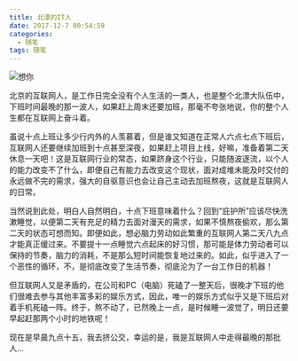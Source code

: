 ```yaml
---
title: 北漂的IT人
date: 2017-12-7 00:54:59
categories:
  - 随笔
tags: 随笔
---
```


![想你](/imgs/1512579329145.jpg)

北京的互联网人，是工作日完全没有个人生活的一类人，也是整个北漂大队伍中，下班时间最晚的那一波人，如果赶上周末还要加班，那毫不夸张地说，你的整个人生都在互联网上奋斗着。

虽说十点上班让多少行内外的人羡慕着，但是谁又知道在正常人六点七点下班后，互联网人还要继续加班到十点甚至深夜，如果赶上项目上线，好嘛，准备着第二天休息一天吧！这是互联网行业的常态，如果跻身这个行业，只能随波逐流，以个人的能力改变不了什么，即便自己有能力去改变这个现状，面对成堆未能及时交付的永远做不完的需求，强大的自驱意识也会让自己主动去加班熬夜，这就是互联网人的日常。

当然说到此处，明白人自然明白，十点下班意味着什么？回到“庇护所”应该尽快洗漱睡觉，以便第二天有充足的精力去面对漫天的需求，如果不慎熬夜偷欢，那么第二天的状态可想而知。即便如此，想必脑力劳动如此繁重的互联网人第二天八九点才能真正缓过来。不要提十一点睡觉六点起床的好习惯，那可能是体力劳动者可以保持的节奏，脑力的消耗，不是那么短时间能恢复地过来的。如此，似乎进入了一个恶性的循环，不，是彻底改变了生活节奏，彻底沦为了一台工作日的机器！

但互联网人又是矛盾的，在公司和PC（电脑）死磕了一整天后，很晚才下班的他们很难去参与其他丰富多彩的娱乐方式，因此，唯一的娱乐方式似乎又是下班后对着手机死磕一阵。终于，熬不动了，已然晚上一点，是时候睡一波觉了，明日还要早起赶那两个小时的地铁呢！

现在是早晨九点十五，我去挤公交，幸运的是，我是互联网人中走得最晚的那批人…
